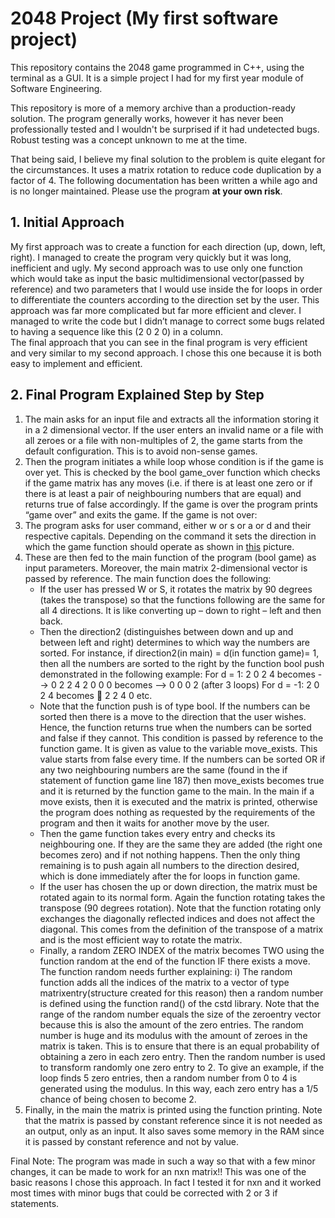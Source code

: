 # 2048 Project (My first software project)
This repository contains the 2048 game programmed in C++, using the terminal as a GUI. It is a simple project I had for my first year module of Software Engineering. 

This repository is more of a memory archive than a production-ready solution. The program generally works, however it has never been professionally tested and I wouldn't be surprised if it had undetected bugs. Robust testing was a concept unknown to me at the time.

That being said, I believe my final solution to the problem is quite elegant for the circumstances. It uses a matrix rotation to reduce code duplication by a factor of 4. The following documentation has been written a while ago and is no longer maintained. Please use the program **at your own risk**.

## 1. Initial Approach
My first approach was to create a function for each direction (up, down, left, right). I managed to create the program very quickly but it was long, inefficient and ugly. 
My second approach was to use only one function which would take as input the basic multidimensional vector(passed by reference) and two parameters that I would use inside the for loops in order to differentiate the counters according to the direction set by the user. This approach was far more complicated but far more efficient and clever. I managed to write the code but I didn’t manage to correct some bugs related to having a sequence like this (2 0 2 0) in a column.  
The final approach that you can see in the final program is very efficient and very similar to my second approach. I chose this one because it is both easy to implement and efficient.  

## 2. Final Program Explained Step by Step
1. The main asks for an input file and extracts all the information storing it in a 2 dimensional vector. If the user enters an invalid name or a file with all zeroes or a file with non-multiples of 2, the game starts from the default configuration. This is to avoid non-sense games.  
2. Then the program initiates a while loop whose condition is if the game is over yet. This is checked by the bool game_over function which checks if the game matrix has any moves (i.e. if there is at least one zero or if there is at least a pair of neighbouring numbers that are equal) and returns true of false accordingly. If the game is over the program prints “game over” and exits the game. If the game is not over: 
3. The program asks for user command, either w or s or a or d and their respective capitals. Depending on the command it sets the direction in which the game function should operate as shown in [this](https://drive.google.com/open?id=1RM-UKuVxZjRYZoYJxDfjwc4_OnGpDmIr) picture.
4. These are then fed to the main function of the program (bool game) as input parameters. Moreover, the main matrix 2-dimensional vector is passed by reference. The main function does the following: 
    - If the user has pressed W or S, it rotates the matrix by 90 degrees (takes the transpose) so that the functions following are the same for all 4 directions. It is like converting up – down to right – left and then back.  
    - Then the direction2 (distinguishes between down and up and between left and right) determines to which way the numbers are sorted. For instance, if direction2(in main) = d(in function game)= 1, then all the numbers are sorted to the right by the function bool push demonstrated in the following example: 
      For d = 1:      2 0 2 4          becomes --> 0 2 2 4 
	                    2 0 0 0  	 becomes -->  0 0 0 2 (after 3 loops) 
      For d = -1:     2 0 2 4  	 becomes  2 2 4 0  	 	etc. 
    - Note that the function push  is of type bool. If the numbers can be sorted then there is a move to the direction that the user wishes. Hence, the function returns true when the numbers can be sorted and false if they cannot. This condition is passed by reference to the function game. It is given as value to the variable move_exists. This value starts from false every time. If the numbers can be sorted OR if any two neighbouring numbers are the same (found in the if statement of function game line 187) then move_exists becomes true and it is returned by the function game to the main. In the main if a move exists, then it is executed and the matrix is printed, otherwise the program does nothing as requested by the requirements of the program and then it waits for another move by the user. 
    - Then the game function takes every entry and checks its neighbouring one. If they are the same they are added (the right one becomes zero) and if not nothing happens. Then the only thing remaining is to push again all numbers to the direction desired, which is done immediately after the for loops in function game.  
    - If the user has chosen the up or down direction, the matrix must be rotated again to its normal form. Again the function rotating takes the transpose (90 degrees rotation). Note that the function rotating only exchanges the diagonally reflected indices and does not affect the diagonal. This comes from the definition of the transpose of a matrix and is the most efficient way to rotate the matrix. 
    - Finally, a random ZERO INDEX of the matrix becomes TWO using the function random at the end of the function IF there exists a move. The function random needs further explaining: i) The random function adds all the indices of the matrix to a vector of type matrixentry(structure created for this reason)  then a random number is defined using the function rand() of the cstd library. Note that the range of the random number equals the size of the zeroentry vector because this is also the amount of the zero entries. The random number is huge and its modulus with the amount of zeroes in the matrix is taken. This is to ensure that there is an equal probability of obtaining a zero in each zero entry. Then the random number is used to transform randomly one zero entry to 2.  To give an example, if the loop finds 5 zero entries, then a random number from 0 to 4 is generated using the modulus. In this way, each zero entry has a 1/5 chance of being chosen to become 2. 
5. Finally, in the main the matrix is printed using the function printing. Note that the matrix is passed by constant reference since it is not needed as an output, only as an input. It also saves some memory in the RAM since it is passed by constant reference and not by value.

Final Note: The program was made in such a way so that with a few minor changes, it can be made to work for an nxn matrix!! This was one of the basic reasons I chose this approach. In fact I tested it for nxn and it worked most times with minor bugs that could be corrected with 2 or 3 if statements. 
